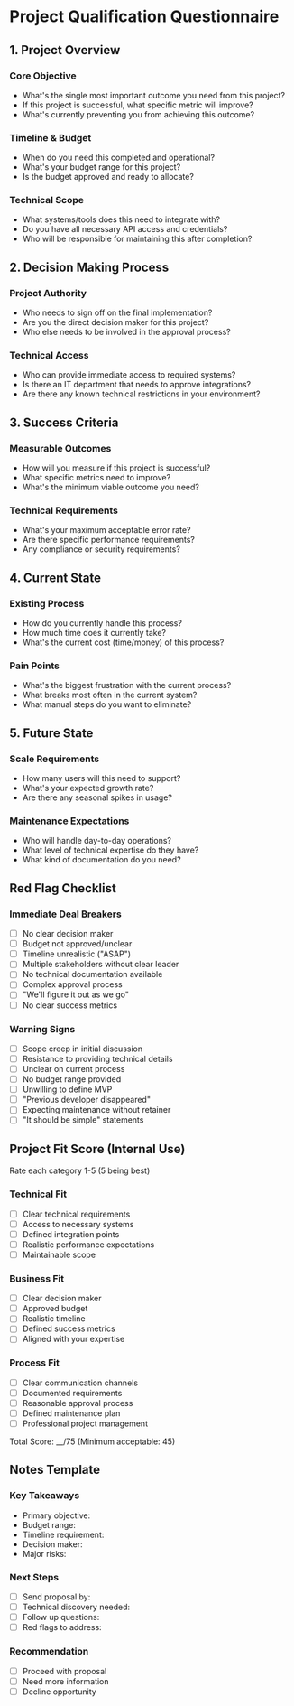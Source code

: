 # Project Qualification Questionnaire

## 1. Project Overview

### Core Objective

- What's the single most important outcome you need from this project?
- If this project is successful, what specific metric will improve?
- What's currently preventing you from achieving this outcome?

### Timeline & Budget

- When do you need this completed and operational?
- What's your budget range for this project?
- Is the budget approved and ready to allocate?

### Technical Scope

- What systems/tools does this need to integrate with?
- Do you have all necessary API access and credentials?
- Who will be responsible for maintaining this after completion?

## 2. Decision Making Process

### Project Authority

- Who needs to sign off on the final implementation?
- Are you the direct decision maker for this project?
- Who else needs to be involved in the approval process?

### Technical Access

- Who can provide immediate access to required systems?
- Is there an IT department that needs to approve integrations?
- Are there any known technical restrictions in your environment?

## 3. Success Criteria

### Measurable Outcomes

- How will you measure if this project is successful?
- What specific metrics need to improve?
- What's the minimum viable outcome you need?

### Technical Requirements

- What's your maximum acceptable error rate?
- Are there specific performance requirements?
- Any compliance or security requirements?

## 4. Current State

### Existing Process

- How do you currently handle this process?
- How much time does it currently take?
- What's the current cost (time/money) of this process?

### Pain Points

- What's the biggest frustration with the current process?
- What breaks most often in the current system?
- What manual steps do you want to eliminate?

## 5. Future State

### Scale Requirements

- How many users will this need to support?
- What's your expected growth rate?
- Are there any seasonal spikes in usage?

### Maintenance Expectations

- Who will handle day-to-day operations?
- What level of technical expertise do they have?
- What kind of documentation do you need?

## Red Flag Checklist

### Immediate Deal Breakers

- [ ] No clear decision maker
- [ ] Budget not approved/unclear
- [ ] Timeline unrealistic ("ASAP")
- [ ] Multiple stakeholders without clear leader
- [ ] No technical documentation available
- [ ] Complex approval process
- [ ] "We'll figure it out as we go"
- [ ] No clear success metrics

### Warning Signs

- [ ] Scope creep in initial discussion
- [ ] Resistance to providing technical details
- [ ] Unclear on current process
- [ ] No budget range provided
- [ ] Unwilling to define MVP
- [ ] "Previous developer disappeared"
- [ ] Expecting maintenance without retainer
- [ ] "It should be simple" statements

## Project Fit Score (Internal Use)

Rate each category 1-5 (5 being best)

### Technical Fit

- [ ] Clear technical requirements
- [ ] Access to necessary systems
- [ ] Defined integration points
- [ ] Realistic performance expectations
- [ ] Maintainable scope

### Business Fit

- [ ] Clear decision maker
- [ ] Approved budget
- [ ] Realistic timeline
- [ ] Defined success metrics
- [ ] Aligned with your expertise

### Process Fit

- [ ] Clear communication channels
- [ ] Documented requirements
- [ ] Reasonable approval process
- [ ] Defined maintenance plan
- [ ] Professional project management

Total Score: __/75 (Minimum acceptable: 45)

## Notes Template

### Key Takeaways

- Primary objective:
- Budget range:
- Timeline requirement:
- Decision maker:
- Major risks:

### Next Steps

- [ ] Send proposal by:
- [ ] Technical discovery needed:
- [ ] Follow up questions:
- [ ] Red flags to address:

### Recommendation

- [ ] Proceed with proposal
- [ ] Need more information
- [ ] Decline opportunity
